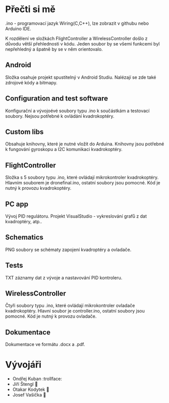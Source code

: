 # Přečti si mě
.ino - programovací jazyk Wiring(C,C++), lze zobrazit v githubu nebo Arduino IDE.

K rozdělení ve složkách FlightController a WirelessController došlo z důvodu větší přehlednosti v kódu. Jeden soubor by se všemi funkcemi byl nepřehledný a špatně by se v něm orientovalo.

## Android
Složka osahuje projekt spustitelný v Android Studiu. Nalézají se zde také zdrojové kódy a bitmapy. 

## Configuration and test software
Konfigurační a vývojoévé soubory typu .ino k součástkám a testovací soubory. Nejsou potřebné k ovládání kvadrokoptéry.

## Custom libs
Obsahuje knihovny, které je nutné vložit do Arduina. Knihovny jsou potřebné k fungování gyroskopu a I2C komunikaci kvadrokoptéry.

## FlightController
Složka s 5 soubory typu .ino, které ovládají mikrokontroler kvadrokoptéry. Hlavním souborem je dronefinal.ino, ostatní soubory jsou pomocné. 
Kód je nutný k provozu kvadrokoptéry.

## PC app
Vývoj PID regulátoru. Projekt VisualStudio - vykreslování grafů z dat kvadroptéry, atp.. 

## Schematics
PNG soubory se schématy zapojení kvadroptéry a ovladače.

## Tests
TXT záznamy dat z vývoje a nastavování PID kontroleru.

## WirelessController
Čtyři soubory typu .ino, které ovládají mikrokontroler ovladače kvadrokoptéry. Hlavní soubor je controller.ino, ostatní soubory jsou pomocné.
Kód je nutný k provozu ovladače.

## Dokumentace
Dokumentace ve formátu .docx a .pdf.

# Vývojáři
- Ondřej Kuban :trollface:
- Jiří Štengl :electric_plug:
- Otakar Kodytek :panda_face:
- Josef Vašička :space_invader:
